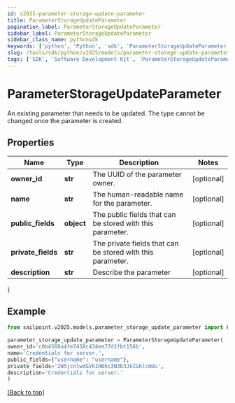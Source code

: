 ```yaml
---
id: v2025-parameter-storage-update-parameter
title: ParameterStorageUpdateParameter
pagination_label: ParameterStorageUpdateParameter
sidebar_label: ParameterStorageUpdateParameter
sidebar_class_name: pythonsdk
keywords: ['python', 'Python', 'sdk', 'ParameterStorageUpdateParameter', 'V2025ParameterStorageUpdateParameter'] 
slug: /tools/sdk/python/v2025/models/parameter-storage-update-parameter
tags: ['SDK', 'Software Development Kit', 'ParameterStorageUpdateParameter', 'V2025ParameterStorageUpdateParameter']
---
```


# ParameterStorageUpdateParameter

An existing parameter that needs to be updated. The type cannot be changed once the parameter is created.

## Properties

Name | Type | Description | Notes
------------ | ------------- | ------------- | -------------
**owner_id** | **str** | The UUID of the parameter owner. | [optional] 
**name** | **str** | The human-readable name for the parameter. | [optional] 
**public_fields** | **object** | The public fields that can be stored with this parameter. | [optional] 
**private_fields** | **str** | The private fields that can be stored with this parameter. | [optional] 
**description** | **str** | Describe the parameter | [optional] 
}

## Example

```python
from sailpoint.v2025.models.parameter_storage_update_parameter import ParameterStorageUpdateParameter

parameter_storage_update_parameter = ParameterStorageUpdateParameter(
owner_id='c0b4568a4fe7458c434ee77d1fbt156b',
name='Credentials for server.',
public_fields={"username": "username"},
private_fields='ZW5jcnlwdGVkIHBhc3N3b3JkIGhlcmUu',
description='Credentials for server.'
)

```
[[Back to top]](#) 

